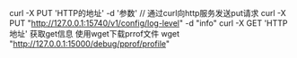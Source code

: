 curl -X PUT 'HTTP的地址' -d '参数'   // 通过curl向http服务发送put请求  curl -X PUT "http://127.0.0.1:15740/v1/config/log-level" -d "info" 
curl -X GET 'HTTP地址'  获取get信息
使用wget下载prrof文件 wget "http://127.0.0.1:15000/debug/pprof/profile"
